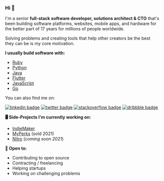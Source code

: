 ### Hi 👋

I'm a senior **full-stack software developer, solutions architect & CTO** that's been building software platforms, websites, mobile apps, and hardware for the better part of 17 years for millions of people worldwide.

Solving problems and creating tools that help other creators be the best they can be is my core motivation.

**I usually build software with:**

- [Ruby](https://www.ruby-lang.org/en)
- [Python](https://www.python.org) 
- [Java](https://www.java.com/en)
- [Flutter](https://flutter.dev)
- [JavaScript](https://www.javascript.com)
- [Go](https://golang.org)

You can also find me on: 

[![linkedin badge](https://img.shields.io/badge/Sean_Nieuwoudt-30302f?style=flat&logo=linkedin)](https://www.linkedin.com/in/seannieuwoudt)
[![twitter badge](https://img.shields.io/badge/@ghstcode-30302f?style=flat&logo=twitter)](https://twitter.com/ghstcode)
[![stackoverflow badge](https://img.shields.io/badge/ghstcode-30302f?style=flat&logo=stackoverflow)](https://stackoverflow.com/users/482842/ghstcode)
[![dribbble badge](https://img.shields.io/badge/ghstcode-30302f?style=flat&logo=dribbble)](https://dribbble.com/ghstcode)

**🖥 Side-Projects I'm currently working on:** 

- [IndieMaker](https://indiemaker.co)
- [MyPerks](https://myperks.co.za) (sold 2021)
- [Nitro](https://nitro.sh) (_coming soon 2021_)

**🤼 Open to:**

- Contributing to open source 
- Contracting / freelancing
- Helping startups 
- Working on challenging problems

